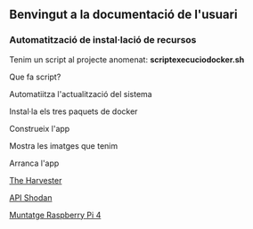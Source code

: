 ## Benvingut a la documentació de l'usuari

### Automatització de instal·lació de recursos

Tenim un script al projecte anomenat: **scriptexecuciodocker.sh**

Que fa script?

Automatiitza l'actualització del sistema

Instal·la els tres paquets de docker

Construeix l'app

Mostra les imatges que tenim

Arranca l'app

[The Harvester](https://2asix-2021-22.github.io/ProjecteJSD/theHarvester)

[API Shodan](https://2asix-2021-22.github.io/ProjecteJSD/apishodan)

[Muntatge Raspberry Pi 4](https://2asix-2021-22.github.io/ProjecteJSD/muntatgeraspberrypi)


